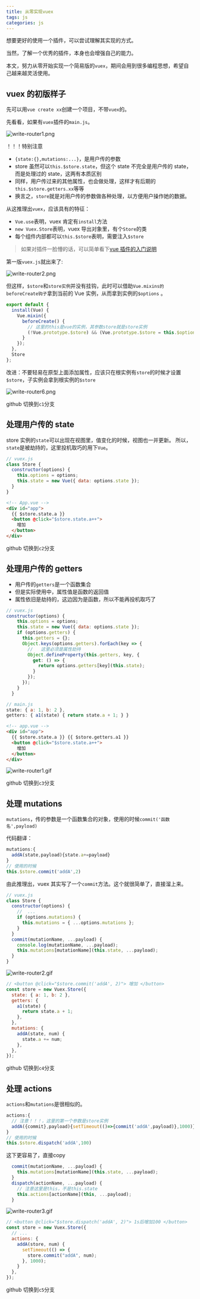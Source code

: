 ```yaml
---
title: 从零实现vuex
tags: js
categories: js
---
```


想要更好的使用一个插件，可以尝试理解其实现的方式。

当然，了解一个优秀的插件，本身也会增强自己的能力。

本文，努力从零开始实现一个简易版的`vuex`，期间会用到很多编程思想，希望自己越来越灵活使用。

## vuex 的初版样子

先可以用`vue create xx`创建一个项目，不带`vuex`的。

先看看，如果有`vuex`插件的`main.js`。

![write-router1.png](https://blog-huahua.oss-cn-beijing.aliyuncs.com/blog/code/write-router1.png)

！！！特别注意

- `{state:{},mutations:...}`，是用户传的参数
- store 虽然可以`this.$store.state`，但这个 state 不完全是用户传的 state，而是处理过的 state，这两有本质区别
- 同样，用户传过来的其他属性，也会做处理，这样才有后期的`this.$store.getters.xx`等等
- 换言之，`store`就是对用户传的参数做各种处理，以方便用户操作她的数据。

从这推理出`vuex`，应该具有的特征：

- `Vue.use`表明，vuex 肯定有`install`方法
- `new Vuex.Store`表明，vuex 导出对象里，有个`Store`的类
- 每个组件内部都可以`this.$store`表明，需要注入`$store`

> 如果对插件一脸懵的话，可以简单看下[vue 插件的入门说明](https://juejin.cn/post/6899639171124559886)

第一版`vuex.js`就出来了:

![write-router2.png](https://blog-huahua.oss-cn-beijing.aliyuncs.com/blog/code/write-router2.png)

但这样，`$store`和`store实例`并没有挂钩，此时可以借助`Vue.mixins的beforeCreate钩子`拿到当前的 Vue 实例，从而拿到实例的`$options` 。

```js
export default {
  install(Vue) {
    Vue.mixin({
      beforeCreate() {
        // 这里的this是vue的实例，其参数store就是store实例
        (!Vue.prototype.$store) && (Vue.prototype.$store = this.$options.store;)
      }
    });
  },
  Store
};
```

改进：不要轻易在原型上面添加属性，应该只在根实例有`store`的时候才设置`$store`，子实例会拿到根实例的`$store`

![write-router6.png](https://blog-huahua.oss-cn-beijing.aliyuncs.com/blog/code/write-router6.png)

github 切换到`c1`分支

## 处理用户传的 state

store 实例的`state`可以出现在视图里，值变化的时候，视图也一并更新。
所以，`state`是被劫持的，这里投机取巧的用下`Vue`。

```js
// vuex.js
class Store {
  constructor(options) {
    this.options = options;
    this.state = new Vue({ data: options.state });
  }
}
```

```html
<!-- App.vue -->
<div id="app">
  {{ $store.state.a }}
  <button @click="$store.state.a++">
    增加
  </button>
</div>
```

github 切换到`c2`分支

<!-- TODO：state的处理需要优化 -->

## 处理用户传的 getters

- 用户传的`getters`是一个函数集合
- 但是实际使用中，属性值是函数的返回值
- 属性依旧是劫持的，这边因为是函数，所以不能再投机取巧了

```js
// vuex.js
constructor(options) {
    this.options = options;
    this.state = new Vue({ data: options.state });
    if (options.getters) {
      this.getters = {};
      Object.keys(options.getters).forEach(key => {
        //   这里必须是属性劫持
        Object.defineProperty(this.getters, key, {
          get: () => {
            return options.getters[key](this.state);
          }
        });
      });
    }
  }
```

```js
// main.js
state: { a: 1, b: 2 },
getters: { a1(state) { return state.a + 1; } }
```

```html
<!-- app.vue -->
<div id="app">
  {{ $store.state.a }} {{ $store.getters.a1 }}
  <button @click="$store.state.a++">
    增加
  </button>
</div>
```

![write-router1.gif](https://blog-huahua.oss-cn-beijing.aliyuncs.com/blog/code/write-router1.gif)

github 切换到`c3`分支

## 处理 mutations

`mutations`，传的参数是一个函数集合的对象，使用的时候`commit('函数名',payload)`

代码翻译：

```js
mutations:{
  addA(state,payload){state.a+=payload}
}
// 使用的时候
this.$store.commit('addA',2)

```

由此推理出，vuex 其实写了一个`commit`方法。这个就很简单了，直接溜上来。

```js
// vuex.js
class Store {
  constructor(options) {
    //  ...
    if (options.mutations) {
      this.mutations = { ...options.mutations };
    }
  }
  commit(mutationName, ...payload) {
    console.log(mutationName, ...payload);
    this.mutations[mutationName](this.state, ...payload);
  }
}
```

![write-router2.gif](https://blog-huahua.oss-cn-beijing.aliyuncs.com/blog/code/write-router2.gif)

```js
// <button @click="$store.commit('addA', 2)"> 增加 </button>
const store = new Vuex.Store({
  state: { a: 1, b: 2 },
  getters: {
    a1(state) {
      return state.a + 1;
    },
  },
  mutations: {
    addA(state, num) {
      state.a += num;
    },
  },
});
```

github 切换到`c4`分支

<!-- 升级 -->

## 处理 actions

`actions`和`mutations`是很相似的。

```js
actions:{
  // 注意！！！，这里的第一个参数是store实例
  addA({commit},payload){setTimeout(()=>{commit('addA',payload)},1000)}
}
// 使用的时候
this.$store.dispatch('addA',100)
```

这下更容易了，直接copy

```js
  commit(mutationName, ...payload) {
    this.mutations[mutationName](this.state, ...payload);
  }
  dispatch(actionName, ...payload) {
    // 注意这里是this，不是this.state
    this.actions[actionName](this, ...payload);
  }
```

![write-router3.gif](https://blog-huahua.oss-cn-beijing.aliyuncs.com/blog/code/write-router3.gif)

```js
// <button @click="$store.dispatch('addA', 2)"> 1s后增加100 </button>
const store = new Vuex.Store({
  // ...
  actions: {
    addA(store, num) {
      setTimeout(() => {
        store.commit("addA", num);
      }, 1000);
    }
  },
});
```

github 切换到`c5`分支





